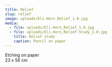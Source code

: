 ```yaml
---
title: Relief
slug: relief
image: uploads/Eli-Horn_Relief_1.0.jpg
media:
  - file: uploads/Eli-Horn_Relief_1.0.jpg
  - file: uploads/Eli-Horn_Relief-Study_1.0.jpg
    title: Relief study
    caption: Pencil on paper
---
```


Etching on paper  
23 x 56 cm

